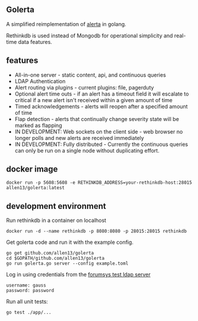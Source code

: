 Golerta
-------

A simplified reimplementation of [alerta](https://github.com/guardian/alerta) in golang.

Rethinkdb is used instead of Mongodb for operational simplicity and real-time data features.

features
--------
   
   * All-in-one server - static content, api, and continuous queries
   * LDAP Authentication
   * Alert routing via plugins - current plugins: file, pagerduty
   * Optional alert time outs - if an alert has a timeout field it will escalate to critical if a new alert isn't received within a given amount of time
   * Timed acknowledgements - alerts will reopen after a specified amount of time
   * Flap detection - alerts that continually change severity state will be marked as flapping
   * IN DEVELOPMENT: Web sockets on the client side - web browser no longer polls and new alerts are received immediately
   * IN DEVELOPMENT: Fully distributed - Currently the continuous queries can only be run on a single node without duplicating effort.
    

docker image
------------

    docker run -p 5608:5608 -e RETHINKDB_ADDRESS=your-rethinkdb-host:28015 allen13/golerta:latest
    
development environment
-----------------------

Run rethinkdb in a container on localhost

    docker run -d --name rethinkdb -p 8080:8080 -p 28015:28015 rethinkdb
    
Get golerta code and run it with the example config.

    go get github.com/allen13/golerta
    cd $GOPATH/github.com/allen13/golerta
    go run golerta.go server --config example.toml

Log in using credentials from the [forumsys test ldap server](http://www.forumsys.com/en/tutorials/integration-how-to/ldap/online-ldap-test-server/) 

    username: gauss
    password: password
    
Run all unit tests:

    go test ./app/...

    